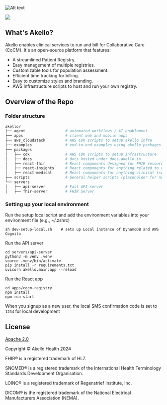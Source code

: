 ![Alt text](/assets/banner.jpg "Akello Banner")

[![](https://dcbadge.vercel.app/api/server/WSqNrWBKKw)](https://discord.gg/WSqNrWBKKw)

## What's Akello?

Akello enables clinical services to run and bill for Collaborative Care (CoCM). It's an open-source platform that features:

- A streamlined Patient Registry.
- Easy management of multiple registries.
- Customizable tools for population assessment.
- Efficient time tracking for billing.
- Easy to customize styles and branding.
- AWS Infrastructure scripts to host and run your own registry.


## Overview of the Repo

### Folder structure

```sh
akello/
├── agent                  # automated workflows / AI enablement
├── apps                   # client web and mobile apps
├── aws_cloudstack         # AWS CDK scripts to setup akello infra
├── examples               # end-to-end examples using akello packages
├── packages   
│   ├── cdk                # AWS CDK scripts to setup infrastructure
│   ├── docs               # docs hosted under docs.akello.io
│   ├── react-fhir         # React components designed for FHIR resource types
│   ├── react-insights     # React components for anything related to data/charts/insights
│   ├── react-medical      # React components for anything clinical (screeners, registry, etc)
├── scripts                # General helper scripts (placeholder for now)
└── servers                 
│   ├── api-server         # Fast API server
│   ├── fhir-server        # FHIR Server

```


### Setting up your local environment

Run the setup local script and add the environment variables into your environment file (e.g., ~/.zshrc)

```shell
sh dev-setup-local.sh    # sets up Local instance of DynamoDB and AWS Cognito
```


Run the API server
```shell
cd servers/api-server
python3 -m venv .venv
source .venv/bin/activate
pip install -r requirements.txt
uvicorn akello.main:app --reload
```

Run the React app

```shell
cd apps/cocm-registry
npm install
npm run start
```

When you signup as a new user, the local SMS confirmation code is set to `1234` for local development


## License

[Apache 2.0](LICENSE.txt)

Copyright &copy; Akello Health 2024

FHIR&reg; is a registered trademark of HL7.

SNOMED&reg; is a registered trademark of the International Health Terminology Standards Development Organisation.

LOINC&reg; is a registered trademark of Regenstrief Institute, Inc.

DICOM&reg; is the registered trademark of the National Electrical Manufacturers Association (NEMA).
